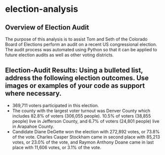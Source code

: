 # election-analysis
## Overview of Election Audit
The purpose of this analysis is to assist Tom and Seth of the Colorado Board of Elections perform an audit on a recent US congressional election. The audit process was automated using Python so that it can be applied to future election audits as well as other voting districts. 

## Election-Audit Results: Using a bulleted list, address the following election outcomes. Use images or examples of your code as support where necessary.
- 369,711 voters participated in this election.
- The county with the largest voter turnout was Denver County which includes 82.8% of voters (306,055 people). 10.5% of voters (38,855 people) live in Jefferson County, and 6.7% of voters (24,801 people) live in Arapahoe County.
- Candidate Diane DeGette won the election with 272,892 votes, or 73.8% of the vote. Charles Casper Stockham came in second place with 85,213 votes, or 23.0% of the vote, and Raymon Anthony Doane came in last place with 11,606 votes, or 3.1% of the vote.
